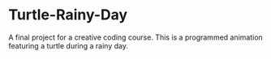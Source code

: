 # Turtle-Rainy-Day
A final project for a creative coding course. This is a programmed animation featuring a turtle during a rainy day. 
